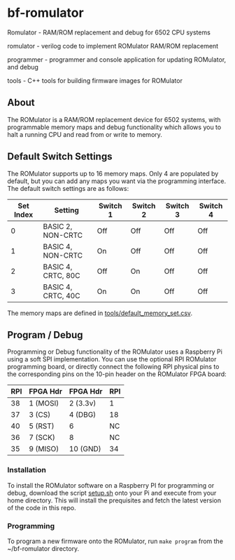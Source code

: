 # bf-romulator
Romulator - RAM/ROM replacement and debug for 6502 CPU systems

romulator - verilog code to implement ROMulator RAM/ROM replacement

programmer - programmer and console application for updating ROMulator, and debug

tools - C++ tools for building firmware images for ROMulator

## About

The ROMulator is a RAM/ROM replacement device for 6502 systems, with programmable memory maps and debug functionality which allows you to halt a running CPU and read from or write to memory.


## Default Switch Settings

The ROMulator supports up to 16 memory maps. Only 4 are populated by default, but you can add any maps you want via the programming interface.
The default switch settings are as follows:

|Set Index  |Setting            |Switch 1   |Switch 2   |Switch 3   |Switch 4   |
|-----------|-------------------|-----------|-----------|-----------|-----------|
|0          |BASIC 2, NON-CRTC  |Off        |Off        |Off        |Off        |
|1          |BASIC 4, NON-CRTC  |On         |Off        |Off        |Off        |
|2          |BASIC 4, CRTC, 80C |Off        |On         |Off        |Off        |
|3          |BASIC 4, CRTC, 40C |On         |On         |Off        |Off        |

The memory maps are defined in [tools/default_memory_set.csv](tools/default_memory_set.csv).

## Program / Debug

Programming or Debug functionality of the ROMulator uses a Raspberry Pi using a soft SPI implementation. 
You can use the optional RPI ROMulator programming board, or directly connect the following RPI physical pins to the corresponding pins on the 10-pin header on the ROMulator FPGA board:


|RPI     |FPGA Hdr|FPGA Hdr|RPI |
|--------|--------|--------|----|
|38      |1 (MOSI)|2 (3.3v)|1   |
|37      |3 (CS)  |4 (DBG) |18  |
|40      |5 (RST) |6       |NC  |
|36      |7 (SCK) |8       |NC  |
|35      |9 (MISO)|10 (GND)|34  |

### Installation

To install the ROMulator software on a Raspberry PI for programming or debug, download the script [setup.sh](https://raw.githubusercontent.com/bitfixer/bf-romulator/master/setup.sh) onto your Pi and execute from your home directory.
This will install the prequisites and fetch the latest version of the code in this repo.

### Programming

To program a new firmware onto the ROMulator, run
```make program```
from the ~/bf-romulator directory.
